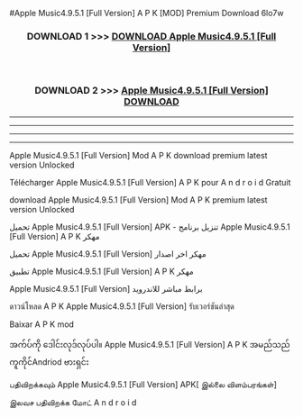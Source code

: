 #Apple Music4.9.5.1 [Full Version] A P K [MOD] Premium Download 6lo7w



<div align="center">

<h3>DOWNLOAD 1 >>> <a href="https://teeasianyam.web.app?sq=Apple Music4.9.5.1 [Full Version]">DOWNLOAD Apple Music4.9.5.1 [Full Version] </a></h3><br>

<h3>DOWNLOAD 2 >>> <a href="https://teeasianyam.web.app?sq=Apple Music4.9.5.1 [Full Version] ">Apple Music4.9.5.1 [Full Version]  DOWNLOAD </a></h3>

</div>


----------------------------------------------------------

----------------------------------------------------------

----------------------------------------------------------

----------------------------------------------------------


Apple Music4.9.5.1 [Full Version]  Mod A P K download premium latest version Unlocked

Télécharger Apple Music4.9.5.1 [Full Version]  A P K pour A n d r o i d Gratuit

download Apple Music4.9.5.1 [Full Version]  Mod A P K premium latest version Unlocked

تحميل Apple Music4.9.5.1 [Full Version]  APK - تنزيل برنامج Apple Music4.9.5.1 [Full Version]  A P K مهكر

تحميل Apple Music4.9.5.1 [Full Version]  مهكر اخر اصدار

تطبيق Apple Music4.9.5.1 [Full Version]  A P K مهكر

Apple Music4.9.5.1 [Full Version]  برابط مباشر للاندرويد

ดาวน์โหลด A P K Apple Music4.9.5.1 [Full Version]  รับเวอร์ชันล่าสุด

Baixar A P K mod

အက်ပ်ကို ဒေါင်းလုဒ်လုပ်ပါ။ Apple Music4.9.5.1 [Full Version]  A P K အမည်သည်ကူကိုင်Andriod ဗားရှင်း

பதிவிறக்கவும் Apple Music4.9.5.1 [Full Version]  APK[ இல்லை விளம்பரங்கள்] 
 
இலவச பதிவிறக்க மோட் A n d r o i d




